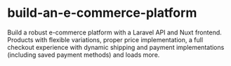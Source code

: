 # build-an-e-commerce-platform
Build a robust e-commerce platform with a Laravel API and Nuxt frontend. Products with flexible variations, proper price implementation, a full checkout experience with dynamic shipping and payment implementations (including saved payment methods) and loads more.
